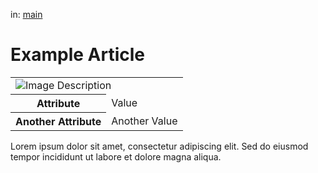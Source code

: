 in: [main](https://mafiawiki.astrofare.xyz/)
# Example Article

<div class="infobox">
  <table>
    <tr>
      <td colspan="2"><img src="your-image.jpg" alt="Image Description" class="infobox-image"></td>
    </tr>
    <tr>
      <th>Attribute</th>
      <td>Value</td>
    </tr>
    <tr>
      <th>Another Attribute</th>
      <td>Another Value</td>
    </tr>
  </table>
</div>

Lorem ipsum dolor sit amet, consectetur adipiscing elit. Sed do eiusmod tempor incididunt ut labore et dolore magna aliqua.
